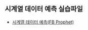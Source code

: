 ## 시계열 데이터 예측 실습파일

- [시계열 데이터 예측(FB Prophet)](https://colab.research.google.com/github/teddylee777/abc_camp_ai/blob/main/03-%EC%8B%9C%EA%B3%84%EC%97%B4/Facebook_Prophet_%EC%8B%9C%EA%B3%84%EC%97%B4_%EB%8D%B0%EC%9D%B4%ED%84%B0_%EC%98%88%EC%B8%A1.ipynb)
